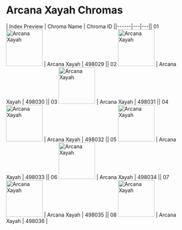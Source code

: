 # Arcana Xayah Chromas

| Index  Preview | Chroma Name | Chroma ID ||------|---|---|| 01  <img src='https://raw.communitydragon.org/latest/plugins/rcp-be-lol-game-data/global/default/v1/champion-chroma-images/498/498029.png' alt='Arcana Xayah' width='100'> | Arcana Xayah | 498029 || 02  <img src='https://raw.communitydragon.org/latest/plugins/rcp-be-lol-game-data/global/default/v1/champion-chroma-images/498/498030.png' alt='Arcana Xayah' width='100'> | Arcana Xayah | 498030 || 03  <img src='https://raw.communitydragon.org/latest/plugins/rcp-be-lol-game-data/global/default/v1/champion-chroma-images/498/498031.png' alt='Arcana Xayah' width='100'> | Arcana Xayah | 498031 || 04  <img src='https://raw.communitydragon.org/latest/plugins/rcp-be-lol-game-data/global/default/v1/champion-chroma-images/498/498032.png' alt='Arcana Xayah' width='100'> | Arcana Xayah | 498032 || 05  <img src='https://raw.communitydragon.org/latest/plugins/rcp-be-lol-game-data/global/default/v1/champion-chroma-images/498/498033.png' alt='Arcana Xayah' width='100'> | Arcana Xayah | 498033 || 06  <img src='https://raw.communitydragon.org/latest/plugins/rcp-be-lol-game-data/global/default/v1/champion-chroma-images/498/498034.png' alt='Arcana Xayah' width='100'> | Arcana Xayah | 498034 || 07  <img src='https://raw.communitydragon.org/latest/plugins/rcp-be-lol-game-data/global/default/v1/champion-chroma-images/498/498035.png' alt='Arcana Xayah' width='100'> | Arcana Xayah | 498035 || 08  <img src='https://raw.communitydragon.org/latest/plugins/rcp-be-lol-game-data/global/default/v1/champion-chroma-images/498/498036.png' alt='Arcana Xayah' width='100'> | Arcana Xayah | 498036 |